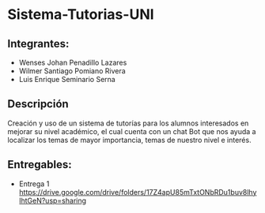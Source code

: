 # Sistema-Tutorias-UNI
## Integrantes:
* Wenses Johan Penadillo Lazares
* Wilmer Santiago Pomiano Rivera
* Luis Enrique Seminario Serna
## Descripción
Creación y uso de un sistema de tutorías para los alumnos interesados en mejorar su nivel académico, el cual cuenta con un chat Bot que nos ayuda a localizar los temas de mayor importancia, temas de nuestro nivel e interés.
## Entregables:
* Entrega 1 https://drive.google.com/drive/folders/17Z4apU85mTxtONbRDu1buv8lhylhtGeN?usp=sharing
